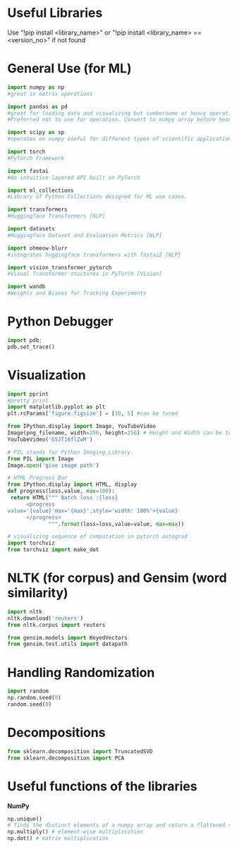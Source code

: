 # Useful Libraries
Use "!pip install <library_name>" or "!pip install <library_name> == <version_no>" if not found

# General Use (for ML)
```python
import numpy as np 
#great in matrix operations

import pandas as pd 
#great for loading data and visualizing but cumbersome at heavy operations. 
#Preferred not to use for operation. Convert to numpy array before heavy operations.

import scipy as sp
#operates on numpy useful for different types of scientific applications.

import torch 
#PyTorch Framework

import fastai
#An intuitive layered API built on PyTorch

import ml_collections
#Library of Python Collections designed for ML use cases.

import transformers
#Huggingface Transformers [NLP]

import datasets
#Huggingface Dataset and Evaluation Metrics [NLP]

import ohmeow-blurr
#integrates huggingface transformers with fastai2 [NLP]

import vision_transformer_pytorch
#Visual Transformer stuctures in PyTorch [Vision]

import wandb
#Weights and Biases for Tracking Experiments
```

# Python Debugger 

```python
import pdb; 
pdb.set_trace()
```

# Visualization

```python
import pprint
#pretty print
import matplotlib.pyplot as plt
plt.rcParams['figure.figsize'] = [10, 5] #can be tuned
```
```python
from IPython.display import Image, YouTubeVideo
Image(png_filename, width=256, height=256) # Height and Width can be tuned
YouTubeVideo('G5JT16flZwM')
```
```python
# PIL stands for Python Imaging Library.
from PIL import Image
Image.open('give image path')
```
```python
# HTML Progress Bar
from IPython.display import HTML, display
def progress(loss,value, max=100):
 return HTML(""" Batch loss :{loss}
      <progress    
value='{value}'max='{max}',style='width: 100%'>{value}
      </progress>
             """.format(loss=loss,value=value, max=max))
```
```python
# visualizing sequence of computation in pytorch autograd
import torchviz
from torchviz import make_dot
```

# NLTK (for corpus) and Gensim (word similarity)

```python
import nltk
nltk.download('reuters')
from nltk.corpus import reuters
```

```python
from gensim.models import KeyedVectors
from gensim.test.utils import datapath
```

# Handling Randomization

```python
import random
np.random.seed(0)
random.seed(0)
```

# Decompositions

```python
from sklearn.decomposition import TruncatedSVD
from sklearn.decomposition import PCA
```

# Useful functions of the libraries

**NumPy**

```python
np.unique() 
# finds the distinct elements of a numpy array and return a flattened sorted list by default (additionally we can get the frequency counts also)
np.multiply() # element-wise multiplication
np.dot() # matrix multiplication
```